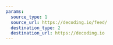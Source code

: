```yaml
---
params:
  source_type: 1
  source_url: https://decoding.io/feed/
  destination_type: 2
  destination_url: https://decoding.io
---
```

